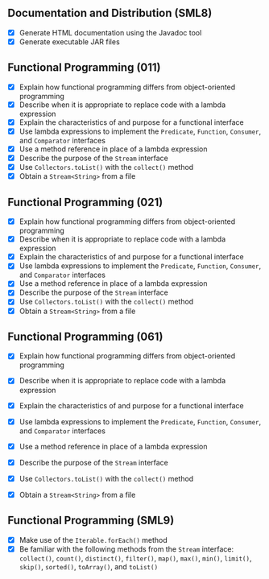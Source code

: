 ## Documentation and Distribution (SML8)
* [x] Generate HTML documentation using the Javadoc tool
* [x] Generate executable JAR files

## Functional Programming (011)
* [x] Explain how functional programming differs from object-oriented programming
* [x] Describe when it is appropriate to replace code with a lambda expression
* [x] Explain the characteristics of and purpose for a functional interface
* [x] Use lambda expressions to implement the `Predicate`, `Function`, `Consumer`, and `Comparator`
  interfaces
* [x] Use a method reference in place of a lambda expression
* [x] Describe the purpose of the `Stream` interface
* [x] Use `Collectors.toList()` with the `collect()` method
* [x] Obtain a `Stream<String>` from a file

## Functional Programming (021)
* [x] Explain how functional programming differs from object-oriented programming
* [x] Describe when it is appropriate to replace code with a lambda expression
* [x] Explain the characteristics of and purpose for a functional interface
* [x] Use lambda expressions to implement the `Predicate`, `Function`, `Consumer`, and `Comparator`
  interfaces
* [x] Use a method reference in place of a lambda expression
* [x] Describe the purpose of the `Stream` interface
* [x] Use `Collectors.toList()` with the `collect()` method
* [x] Obtain a `Stream<String>` from a file

## Functional Programming (061)
* [x] Explain how functional programming differs from object-oriented programming
* [x] Describe when it is appropriate to replace code with a lambda expression
* [x] Explain the characteristics of and purpose for a functional interface
* [x] Use lambda expressions to implement the `Predicate`, `Function`, `Consumer`, and `Comparator`
      interfaces
* [x] Use a method reference in place of a lambda expression
* [x] Describe the purpose of the `Stream` interface
* [x] Use `Collectors.toList()` with the `collect()` method
* [x] Obtain a `Stream<String>` from a file


## Functional Programming (SML9)
* [x] Make use of the `Iterable.forEach()` method
* [x] Be familiar with the following methods from the `Stream` interface: `collect()`, `count()`,
      `distinct()`, `filter()`, `map()`, `max()`, `min()`, `limit()`, `skip()`, `sorted()`,
      `toArray()`, and `toList()`